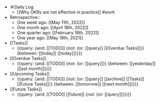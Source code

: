 - ☀️Daily Log:
    - [[Why OKRs are not effective in practice]] #work
- Retrospective::
    - One week ago: [[May 11th, 2022]]
    - One month ago: [[April 18th, 2022]]
    - One quarter ago: [[February 18th, 2022]]
    - One year ago: [[May 18th, 2021]]
- [[Tasks]]
    - {{query: {and: [[TODO]] {not: {or: [[query]] [[Overdue Tasks]]}} {between: [[today]] [[today]]}}}}
- [[Overdue Tasks]]
    - {{query: {and: [[TODO]] {not: {or: [[query]]}} {between: [[yesterday]] [[last month]]}}}}
- [[Upcoming Tasks]]
    - {{query: {and: [[TODO]] {not: {or: [[query]] [[archive]] [[Tasks]] [[Future Tasks]]}} {between: [[tomorrow]] [[next month]]}}}}
- [[Future Tasks]]
    - {{query: {and: [[TODO]] [[future]] {not: {or: [[query]]}}}}}

